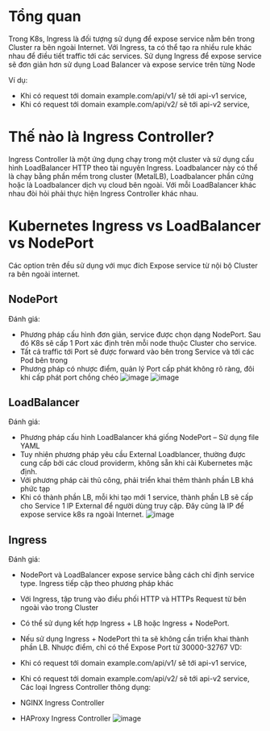 # Tổng quan
Trong K8s, Ingress là đối tượng sử dụng để expose service nằm bên trong Cluster ra bên ngoài Internet. Với Ingress, ta có thể tạo ra nhiều rule khác nhau để điều tiết traffic tới các services. Sử dụng Ingress để expose service sẽ đơn giản hơn sử dụng Load Balancer và expose service trên từng Node  

Ví dụ:  

- Khi có request tới domain example.com/api/v1/ sẽ tới api-v1 service,
- Khi có request tới domain example.com/api/v2/ sẽ tới api-v2 service,
# Thế nào là Ingress Controller?
Ingress Controller là một ứng dụng chạy trong một cluster và sử dụng cấu hình LoadBalancer HTTP theo tài nguyên Ingress. Loadbalancer này có thể là chạy bằng phần mềm trong cluster (MetalLB), Loadbalancer phần cứng hoặc là Loadbalancer dịch vụ cloud bên ngoài. Với mỗi LoadBalancer khác nhau đòi hỏi phải thực hiện Ingress Controller khác nhau.  
# Kubernetes Ingress vs LoadBalancer vs NodePort
Các option trên đều sử dụng với mục đích Expose service từ nội bộ Cluster ra bên ngoài internet.  
## NodePort
Đánh giá:  

- Phương pháp cấu hình đơn giản, service được chọn dạng NodePort. Sau đó K8s sẽ cấp 1 Port xác định trên mỗi node thuộc Cluster cho service.
- Tất cả traffic tới Port sẽ được forward vào bên trong Service và tới các Pod bên trong
- Phương pháp có nhược điểm, quản lý Port cấp phát không rõ ràng, đôi khi cấp phát port chồng chéo
![image](https://github.com/HuyPham01/docs/assets/96679595/228595d4-25ed-48f0-b30a-53f21a361ba6)
![image](https://github.com/HuyPham01/docs/assets/96679595/0c9ac75f-0956-42f8-8f39-5ce7eaba5846)

## LoadBalancer
Đánh giá:

- Phương pháp cấu hình LoadBalancer khá giống NodePort – Sử dụng file YAML
- Tuy nhiên phương pháp yêu cầu External Loadblancer, thường được cung cấp bởi các cloud providerm, không sẵn khi cài Kubernetes mặc định.
- Với phương pháp cài thủ công, phải triển khai thêm thành phần LB khá phức tạp
- Khi có thành phần LB, mỗi khi tạo mới 1 service, thành phần LB sẽ cấp cho Service 1 IP External để người dùng truy cập. Đây cũng là IP để expose service k8s ra ngoài Internet.
![image](https://github.com/HuyPham01/docs/assets/96679595/9369353c-4a7a-4e39-9ae5-733960127699)
## Ingress
Đánh giá:

- NodePort và LoadBalancer expose service bằng cách chỉ định service type. Ingress tiếp cập theo phương pháp khác
- Với Ingress, tập trung vào điều phối HTTP và HTTPs Request từ bên ngoài vào trong Cluster
- Có thể sử dụng kết hợp Ingress + LB hoặc Ingress + NodePort.
- Nếu sử dụng Ingress + NodePort thì ta sẽ không cần triển khai thành phần LB. Nhược điểm, chỉ có thể Expose Port từ 30000-32767
VD:  

- Khi có request tới domain example.com/api/v1/ sẽ tới api-v1 service,
- Khi có request tới domain example.com/api/v2/ sẽ tới api-v2 service,
Các loại Ingress Controller thông dụng:

- NGINX Ingress Controller
- HAProxy Ingress Controller
![image](https://github.com/HuyPham01/docs/assets/96679595/fb3e9df4-ec04-466d-a492-be2403bfa828)  



